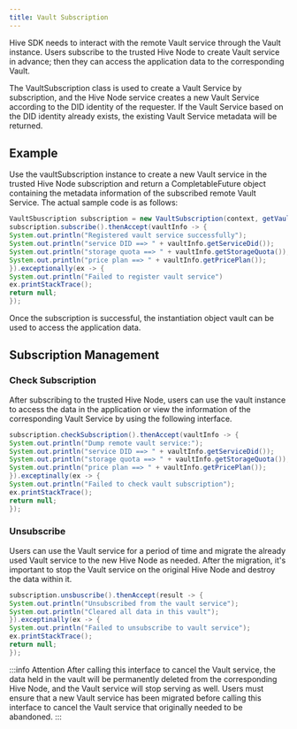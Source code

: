 ```yaml
---
title: Vault Subscription
---
```


Hive SDK needs to interact with the remote Vault service through the Vault instance. Users subscribe to the trusted Hive Node to create Vault service in advance; then they can access the application data to the corresponding Vault.

The VaultSubscription class is used to create a Vault Service by subscription, and the Hive Node service creates a new Vault Service according to the DID identity of the requester. If the Vault Service based on the DID identity already exists, the existing Vault Service metadata will be returned.

## Example

Use the vaultSubscription instance to create a new Vault service in the trusted Hive Node subscription and return a CompletableFuture object containing the metadata information of the subscribed remote Vault Service. The actual sample code is as follows:

```java
VaultSbuscription subscription = new VaultSubscription(context, getVaultProvider());
subscription.subscribe().thenAccept(vaultInfo -> {
System.out.println("Registered vault service successfully");
System.out.println("service DID ==> " + vaultInfo.getServiceDid());
System.out.println("storage quota ==> " + vaultInfo.getStorageQuota());
System.out.println("price plan ==> " + vaultInfo.getPricePlan());
}).exceptionally(ex -> {
System.out.println("Failed to register vault service")
ex.printStackTrace();
return null;
});
```

Once the subscription is successful, the instantiation object vault can be used to access the application data.

## Subscription Management

### Check Subscription

After subscribing to the trusted Hive Node, users can use the vault instance to access the data in the application or view the information of the corresponding Vault Service by using the following interface.

```java
subscription.checkSubscription().thenAccept(vaultInfo -> {
System.out.println("Dump remote vault service:");
System.out.println("service DID ==> " + vaultInfo.getServiceDid());
System.out.println("storage quota ==> " + vaultInfo.getStorageQuota());
System.out.println("price plan ==> " + vaultInfo.getPricePlan());
}).exceptinally(ex -> {
System.out.println("Failed to check vault subscription");
ex.printStackTrace();
return null;
});
```

### Unsubscribe

Users can use the Vault service for a period of time and migrate the already used Vault service to the new Hive Node as needed. After the migration, it's important to stop the Vault service on the original Hive Node and destroy the data within it.

```java
subscription.unsbuscribe().thenAccept(result -> {
System.out.println("Unsubscribed from the vault service");
System.out.println("Cleared all data in this vault");
}).exceptinally(ex -> {
System.out.println("Failed to unsubscribe to vault service");
ex.printStackTrace();
return null;
});
```

:::info Attention
After calling this interface to cancel the Vault service, the data held in the vault will be permanently deleted from the corresponding Hive Node, and the Vault service will stop serving as well. Users must ensure that a new Vault service has been migrated before calling this interface to cancel the Vault service that originally needed to be abandoned.
:::
